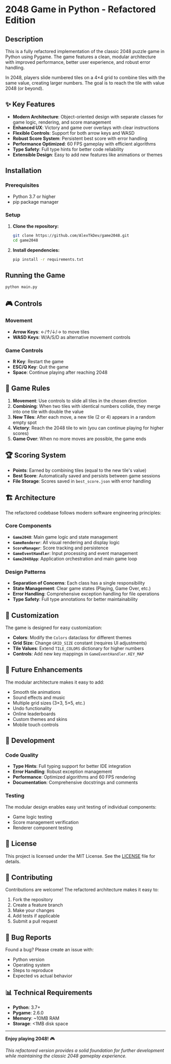 # 2048 Game in Python - Refactored Edition

## Description

This is a fully refactored implementation of the classic 2048 puzzle game in Python using Pygame.
The game features a clean, modular architecture with improved performance, better user experience,
and robust error handling.

In 2048, players slide numbered tiles on a 4×4 grid to combine tiles with the same value, creating
larger numbers. The goal is to reach the tile with value 2048 (or beyond).

## ✨ Key Features

- **Modern Architecture**: Object-oriented design with separate classes for game logic, rendering,
  and score management
- **Enhanced UX**: Victory and game over overlays with clear instructions
- **Flexible Controls**: Support for both arrow keys and WASD
- **Robust Score System**: Persistent best score with error handling
- **Performance Optimized**: 60 FPS gameplay with efficient algorithms
- **Type Safety**: Full type hints for better code reliability
- **Extensible Design**: Easy to add new features like animations or themes

## Installation

### Prerequisites

- Python 3.7 or higher
- pip package manager

### Setup

1. **Clone the repository:**
   ```bash
   git clone https://github.com/AlexTkDev/game2048.git
   cd game2048
   ```

2. **Install dependencies:**
   ```bash
   pip install -r requirements.txt
   ```

## Running the Game

```bash
python main.py
```

## 🎮 Controls

### Movement

- **Arrow Keys**: ←/↑/↓/→ to move tiles
- **WASD Keys**: W/A/S/D as alternative movement controls

### Game Controls

- **R Key**: Restart the game
- **ESC/Q Key**: Quit the game
- **Space**: Continue playing after reaching 2048

## 🎯 Game Rules

1. **Movement**: Use controls to slide all tiles in the chosen direction
2. **Combining**: When two tiles with identical numbers collide, they merge into one tile with
   double the value
3. **New Tiles**: After each move, a new tile (2 or 4) appears in a random empty spot
4. **Victory**: Reach the 2048 tile to win (you can continue playing for higher scores)
5. **Game Over**: When no more moves are possible, the game ends

## 🏆 Scoring System

- **Points**: Earned by combining tiles (equal to the new tile's value)
- **Best Score**: Automatically saved and persists between game sessions
- **File Storage**: Scores saved in `best_score.json` with error handling

## 🏗️ Architecture

The refactored codebase follows modern software engineering principles:

### Core Components

- **`Game2048`**: Main game logic and state management
- **`GameRenderer`**: All visual rendering and display logic
- **`ScoreManager`**: Score tracking and persistence
- **`GameEventHandler`**: Input processing and event management
- **`Game2048App`**: Application orchestration and main game loop

### Design Patterns

- **Separation of Concerns**: Each class has a single responsibility
- **State Management**: Clear game states (Playing, Game Over, etc.)
- **Error Handling**: Comprehensive exception handling for file operations
- **Type Safety**: Full type annotations for better maintainability

## 🎨 Customization

The game is designed for easy customization:

- **Colors**: Modify the `Colors` dataclass for different themes
- **Grid Size**: Change `GRID_SIZE` constant (requires UI adjustments)
- **Tile Values**: Extend `TILE_COLORS` dictionary for higher numbers
- **Controls**: Add new key mappings in `GameEventHandler.KEY_MAP`

## 🚀 Future Enhancements

The modular architecture makes it easy to add:

- Smooth tile animations
- Sound effects and music
- Multiple grid sizes (3×3, 5×5, etc.)
- Undo functionality
- Online leaderboards
- Custom themes and skins
- Mobile touch controls

## 🧪 Development

### Code Quality

- **Type Hints**: Full typing support for better IDE integration
- **Error Handling**: Robust exception management
- **Performance**: Optimized algorithms and 60 FPS rendering
- **Documentation**: Comprehensive docstrings and comments

### Testing

The modular design enables easy unit testing of individual components:

- Game logic testing
- Score management verification
- Renderer component testing

## 📝 License

This project is licensed under the MIT License. See the [LICENSE](LICENSE) file for details.

## 🤝 Contributing

Contributions are welcome! The refactored architecture makes it easy to:

1. Fork the repository
2. Create a feature branch
3. Make your changes
4. Add tests if applicable
5. Submit a pull request

## 🐛 Bug Reports

Found a bug? Please create an issue with:

- Python version
- Operating system
- Steps to reproduce
- Expected vs actual behavior

## 📊 Technical Requirements

- **Python**: 3.7+
- **Pygame**: 2.6.0
- **Memory**: ~10MB RAM
- **Storage**: <1MB disk space

---

**Enjoy playing 2048!** 🎮

*This refactored version provides a solid foundation for further development while maintaining the
classic 2048 gameplay experience.*